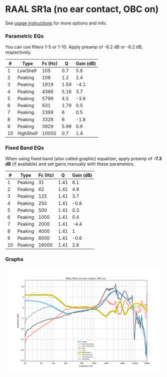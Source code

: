 # RAAL SR1a (no ear contact, OBC on)
See [usage instructions](https://github.com/jaakkopasanen/AutoEq#usage) for more options and info.

### Parametric EQs
You can use filters 1-5 or 1-10. Apply preamp of -6.2 dB or -6.2 dB, respectively.

|   # | Type      |   Fc (Hz) |    Q |   Gain (dB) |
|-----|-----------|-----------|------|-------------|
|   1 | LowShelf  |       105 | 0.7  |         5.9 |
|   2 | Peaking   |       108 | 1.2  |         2.4 |
|   3 | Peaking   |      1919 | 1.59 |        -4.1 |
|   4 | Peaking   |      4366 | 5.16 |         3.7 |
|   5 | Peaking   |      5799 | 4.5  |        -3.6 |
|   6 | Peaking   |       631 | 1.79 |         0.5 |
|   7 | Peaking   |      2399 | 6    |         0.5 |
|   8 | Peaking   |      3328 | 6    |        -1.8 |
|   9 | Peaking   |      3929 | 5.99 |         0.9 |
|  10 | HighShelf |     10000 | 0.7  |         1.4 |

### Fixed Band EQs
When using fixed band (also called graphic) equalizer, apply preamp of **-7.3 dB** (if available) and set gains manually with these parameters.

|   # | Type    |   Fc (Hz) |    Q |   Gain (dB) |
|-----|---------|-----------|------|-------------|
|   1 | Peaking |        31 | 1.41 |         6.1 |
|   2 | Peaking |        62 | 1.41 |         4.9 |
|   3 | Peaking |       125 | 1.41 |         3.7 |
|   4 | Peaking |       250 | 1.41 |        -0.8 |
|   5 | Peaking |       500 | 1.41 |         0.3 |
|   6 | Peaking |      1000 | 1.41 |         0.4 |
|   7 | Peaking |      2000 | 1.41 |        -4.4 |
|   8 | Peaking |      4000 | 1.41 |         1   |
|   9 | Peaking |      8000 | 1.41 |        -0.6 |
|  10 | Peaking |     16000 | 1.41 |         2.6 |

### Graphs
![](./RAAL%20SR1a%20(no%20ear%20contact,%20OBC%20on).png)
